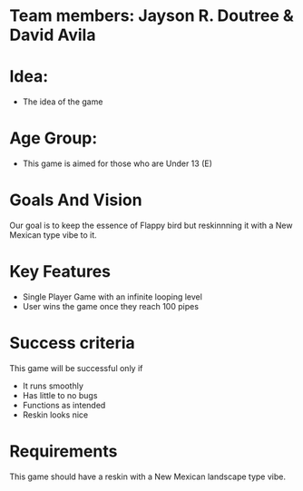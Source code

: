 # Team members: Jayson R. Doutree & David Avila

# Idea: 
- The idea of the game 
# Age Group: 
- This game is aimed for those who are Under 13 (E)

# Goals And Vision

Our goal is to keep the essence of Flappy bird but reskinnning it with a New Mexican type vibe to it. 

# Key Features

- Single Player Game with an infinite looping level
-  User wins the game once they reach 100 pipes

# Success criteria

This game will be successful only if
- It runs smoothly
- Has little to no bugs
- Functions as intended
- Reskin looks nice

# Requirements

This game should have a reskin with a New Mexican landscape type vibe.